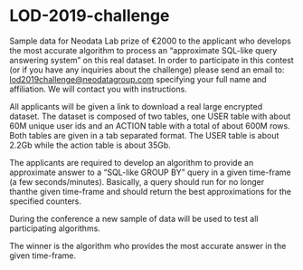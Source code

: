 # LOD-2019-challenge
Sample data for Neodata Lab prize of €2000 to the applicant who develops the most accurate algorithm to process an “approximate SQL-like query answering system” on this real dataset. In order to participate in this contest (or if you have any inquiries about the challenge) please send an email to:  lod2019challenge@neodatagroup.com  specifying your full name and affiliation. We will contact you with instructions.

All applicants will be given a link to download a real large encrypted dataset. The dataset is composed of two tables, one USER table with about 60M unique user ids and an ACTION table with a total of about 600M rows. Both tables are given in a tab separated format. The USER table is about 2.2Gb while the action table is about 35Gb.

The applicants are required to develop an algorithm to provide an approximate answer to a “SQL-like GROUP BY” query in a given time-frame (a few seconds/minutes). Basically, a query should run for no longer thanthe given time-frame and should return the best approximations for the specified counters.

During the conference a new sample of data will be used to test all participating algorithms.

The winner is the algorithm who provides the most accurate answer in the given time-frame.
